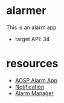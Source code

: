 # alarmer
This is an alarm app
- target API: 34
# resources
- [AOSP Alarm App](https://cs.android.com/android/platform/superproject/main/+/main:packages/apps/DeskClock/)
- [Notification](https://developer.android.com/develop/ui/views/notifications)
- [Alarm Manager](https://developer.android.com/training/scheduling/alarms)
